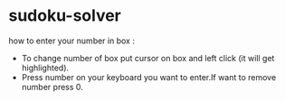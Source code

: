 # sudoku-solver

how to enter your number in box :

- To change number of box put cursor on box and left click (it will get highlighted).
- Press number on your keyboard you want to enter.If want to remove number press 0.

